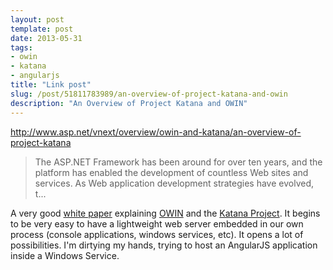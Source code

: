 ```yaml
---
layout: post
template: post
date: 2013-05-31
tags:
- owin
- katana
- angularjs
title: "Link post"
slug: /post/51811783989/an-overview-of-project-katana-and-owin
description: "An Overview of Project Katana and OWIN"
---
```

<http://www.asp.net/vnext/overview/owin-and-katana/an-overview-of-project-katana>

<blockquote class="link_og_blockquote">
<div>The ASP.NET Framework has been around for over ten years, and the platform has enabled the development of countless Web sites and services. As Web application development strategies have evolved, t...</div>
</blockquote>
<p></p>
<p>A very good <a href="http://www.asp.net/vnext/overview/owin-and-katana/an-overview-of-project-katana" target="_blank">white paper</a> explaining <a href="http://owin.org/" target="_blank">OWIN</a> and the <a href="http://katanaproject.codeplex.com/" target="_blank">Katana Project</a>. It begins to be very easy to have a lightweight web server embedded in our own process (console applications, windows services, etc). It opens a lot of possibilities. I'm dirtying my hands, trying to host an AngularJS application inside a Windows Service.&nbsp;</p>
